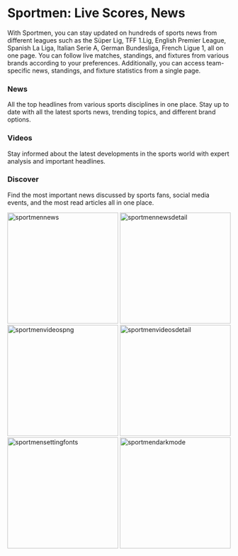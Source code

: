 # Sportmen: Live Scores, News

With Sportmen, you can stay updated on hundreds of sports news from different leagues such as the Süper Lig, TFF 1.Lig, English Premier League, Spanish La Liga, Italian Serie A, German Bundesliga, French Ligue 1, all on one page. You can follow live matches, standings, and fixtures from various brands according to your preferences. Additionally, you can access team-specific news, standings, and fixture statistics from a single page.

### News
All the top headlines from various sports disciplines in one place. Stay up to date with all the latest sports news, trending topics, and different brand options.

### Videos
Stay informed about the latest developments in the sports world with expert analysis and important headlines.

### Discover
Find the most important news discussed by sports fans, social media events, and the most read articles all in one place.


<img src="https://github.com/IremSever/Sportmen/assets/99093113/86056ae2-5345-4a3f-925b-82dfb0f9a977" alt="sportmennews" width="250"/>
<img src="https://github.com/IremSever/Sportmen/assets/99093113/d4bcd3ce-b706-45d7-b41f-80f9dc69a9ed" alt="sportmennewsdetail" width="250"/>
<img src="https://github.com/IremSever/Sportmen/assets/99093113/11b6d9ba-b88b-4d6e-9408-103584d500af" alt="sportmenvideospng" width="250"/>
<img src="https://github.com/IremSever/Sportmen/assets/99093113/2ec661f4-0b8c-4a3b-8bc9-3b75fb70c0b7" alt="sportmenvideosdetail" width="250"/>
<img src="https://github.com/IremSever/Sportmen/assets/99093113/a46e64d1-0255-4bc8-98e0-adffaa7bdb47" alt="sportmensettingfonts" width="250"/>
<img src="https://github.com/IremSever/Sportmen/assets/99093113/0ba79ff0-96cc-4f20-b404-978230d09e3e" alt="sportmendarkmode" width="250"/>

